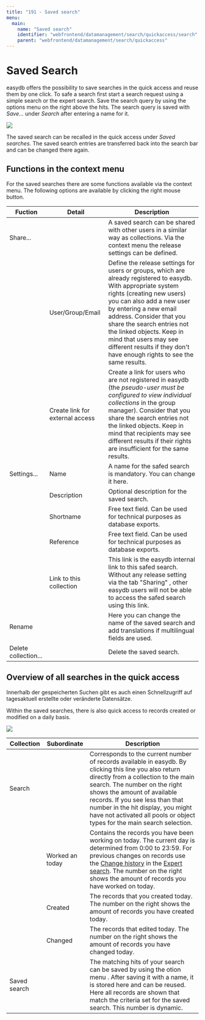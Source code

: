 ```yaml
---
title: "191 - Saved search"
menu:
  main:
    name: "Saved search"
    identifier: "webfrontend/datamanagement/search/quickaccess/search"
    parent: "webfrontend/datamanagement/search/quickaccess"
---
```

# Saved Search

easydb offers the possibility to save searches in the quick access and reuse them by one click. To safe a search first start a search request using a simple search or the expert search. Save the search query by using the options menu on the right above the hits. The search query is saved with <i class="fa fa-floppy-o"></i> *Save...* under *Search* after entering a name for it.

![](save_search_en.jpg)

The saved search can be recalled in the quick access under *Saved searches*. The saved search entries are transferred back into the search bar and can be changed there again.

## Functions in the context menu

For the saved searches there are some functions available via the context menu. The following options are available by clicking the right mouse button.

|Fuction|Detail|Description|
|---|---|---|
|<i class="fa fa-share"></i> Share... ||A saved search can be shared with other users in a similar way as collections. Via the context menu the release settings can be defined. |
||User/Group/Email|Define the release settings for users or groups, which are already registered to easydb. With appropriate system rights (creating new users) you can also add a new user by entering a new email address. Consider that you share the search entries not the linked objects. Keep in mind that users may see different results if they don't have enough rights to see the same results. |
||Create link for external access | Create a link for users who are not registered in easydb (the *pseudo-user must be configured to view individual collections* in the group manager). Consider that you share the search entries not the linked objects. Keep in mind that recipients may see different results if their rights are insufficient for the same results.|
|<i class="fa fa-cog"></i> Settings...|Name|A name for the safed search is mandatory. You can change it here.  |
||Description|Optional description for the saved search.|
||Shortname|Free text field. Can be used for technical purposes as database exports. |
||Reference|Free text field. Can be used for technical purposes as database exports.|
||Link to this collection| This link is the easydb internal link to this safed search. Without any release setting via the tab "Sharing" , other easydb users will not be able to access the safed search using this link.|
|<i class="fa fa-pencil"></i>Rename||Here you can change the name of the saved search and add translations if multilingual fields are used.|
|Delete collection...||Delete the saved search.|

## Overview of all searches in the quick access

Innerhalb der gespeicherten Suchen gibt es auch einen Schnellzugriff auf tagesaktuell erstellte oder veränderte Datensätze.

Within the saved searches, there is also quick access to records created or modified on a daily basis.


![](saved_search_en.jpg)

|Collection|Subordinate|Description|
|---|---|---|
|<i class="fa fa-search"></i> Search||Corresponds to the current number of records available in easydb. By clicking this line you also return directly from a collection to the main search. The number on the right shows the amount of available records. If you see less than that number in the hit display, you might have not activated all pools or object types for the main search selection. |
||<i class="fa fa-search"></i> Worked an today|Contains the records you have been working on today. The current day is determined from 0:00 to 23:59. For previous changes on records use the [Change history](../../../features/datatypes) in the [Expert search](../../../search). The number on the right shows the amount of records you have worked on today.|
||<i class="fa fa-search"></i> Created |The records that you created today. The number on the right shows the amount of records you have created today.|
||<i class="fa fa-search"></i>Changed|The records that edited today. The number on the right shows the amount of records you have changed today.|
|<i class="fa fa-search"></i> Saved search||The matching hits of your search can be saved by using the otion menu <i class="fa fa-floppy-o"></i>. After saving it with a name, it is stored here and can be reused. Here all records are shown that match the criteria set for the saved search. This number is dynamic. |


